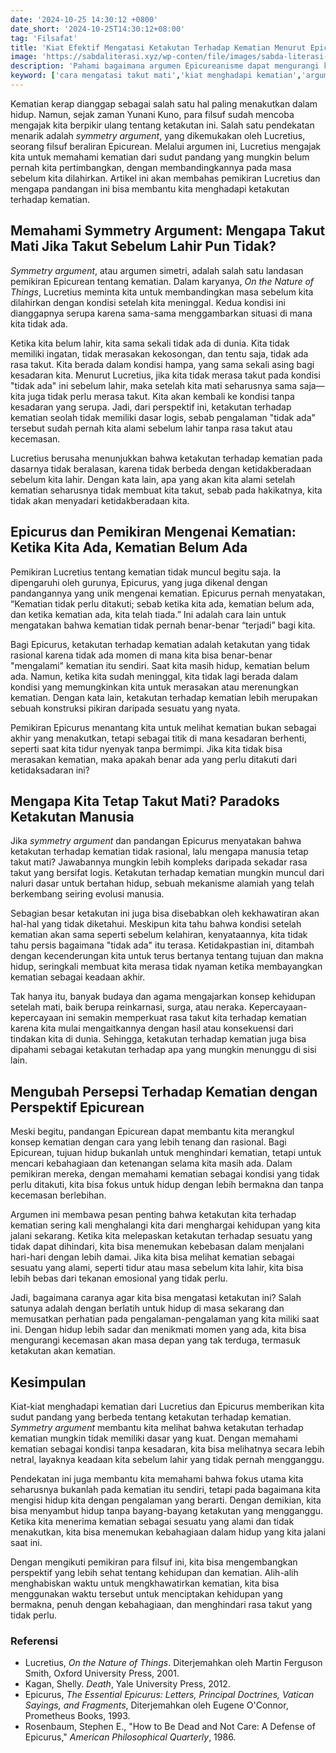 ```yaml
---
date: '2024-10-25 14:30:12 +0800'
date_short: '2024-10-25T14:30:12+08:00'
tag: 'Filsafat'
title: 'Kiat Efektif Mengatasi Ketakutan Terhadap Kematian Menurut Epicureanisme'
image: 'https://sabdaliterasi.xyz/wp-conten/file/images/sabda-literasi-kiat-efektif-mengatasi-ketakutan-terhadap-kematian-menurut-epicureanisme.png'
description: 'Pahami bagaimana argumen Epicureanisme dapat mengurangi ketakutan akan kematian. Temukan cara hidup damai tanpa takut mati dengan panduan filsafat.'
keyword: ['cara mengatasi takut mati','kiat menghadapi kematian','argumen epicurean tentang kematian','simetri kehidupan dan kematian']
---
```

<p>Kematian kerap dianggap sebagai salah satu hal paling menakutkan dalam hidup. Namun, sejak zaman Yunani Kuno, para filsuf sudah mencoba mengajak kita berpikir ulang tentang ketakutan ini. Salah satu pendekatan menarik adalah <i>symmetry argument</i>, yang dikemukakan oleh Lucretius, seorang filsuf beraliran Epicurean. Melalui argumen ini, Lucretius mengajak kita untuk memahami kematian dari sudut pandang yang mungkin belum pernah kita pertimbangkan, dengan membandingkannya pada masa sebelum kita dilahirkan. Artikel ini akan membahas pemikiran Lucretius dan mengapa pandangan ini bisa membantu kita menghadapi ketakutan terhadap kematian.</p><h2><strong>Memahami Symmetry Argument: Mengapa Takut Mati Jika Takut Sebelum Lahir Pun Tidak?</strong></h2><p><i>Symmetry argument</i>, atau argumen simetri, adalah salah satu landasan pemikiran Epicurean tentang kematian. Dalam karyanya, <i>On the Nature of Things</i>, Lucretius meminta kita untuk membandingkan masa sebelum kita dilahirkan dengan kondisi setelah kita meninggal. Kedua kondisi ini dianggapnya serupa karena sama-sama menggambarkan situasi di mana kita tidak ada.</p><p>Ketika kita belum lahir, kita sama sekali tidak ada di dunia. Kita tidak memiliki ingatan, tidak merasakan kekosongan, dan tentu saja, tidak ada rasa takut. Kita berada dalam kondisi hampa, yang sama sekali asing bagi kesadaran kita. Menurut Lucretius, jika kita tidak merasa takut pada kondisi "tidak ada" ini sebelum lahir, maka setelah kita mati seharusnya sama saja—kita juga tidak perlu merasa takut. Kita akan kembali ke kondisi tanpa kesadaran yang serupa. Jadi, dari perspektif ini, ketakutan terhadap kematian seolah tidak memiliki dasar logis, sebab pengalaman "tidak ada" tersebut sudah pernah kita alami sebelum lahir tanpa rasa takut atau kecemasan.</p><p>Lucretius berusaha menunjukkan bahwa ketakutan terhadap kematian pada dasarnya tidak beralasan, karena tidak berbeda dengan ketidakberadaan sebelum kita lahir. Dengan kata lain, apa yang akan kita alami setelah kematian seharusnya tidak membuat kita takut, sebab pada hakikatnya, kita tidak akan menyadari ketidakberadaan kita.</p><h2><strong>Epicurus dan Pemikiran Mengenai Kematian: Ketika Kita Ada, Kematian Belum Ada</strong></h2><p>Pemikiran Lucretius tentang kematian tidak muncul begitu saja. Ia dipengaruhi oleh gurunya, Epicurus, yang juga dikenal dengan pandangannya yang unik mengenai kematian. Epicurus pernah menyatakan, “Kematian tidak perlu ditakuti; sebab ketika kita ada, kematian belum ada, dan ketika kematian ada, kita telah tiada.” Ini adalah cara lain untuk mengatakan bahwa kematian tidak pernah benar-benar “terjadi” bagi kita.</p><p>Bagi Epicurus, ketakutan terhadap kematian adalah ketakutan yang tidak rasional karena tidak ada momen di mana kita bisa benar-benar "mengalami" kematian itu sendiri. Saat kita masih hidup, kematian belum ada. Namun, ketika kita sudah meninggal, kita tidak lagi berada dalam kondisi yang memungkinkan kita untuk merasakan atau merenungkan kematian. Dengan kata lain, ketakutan terhadap kematian lebih merupakan sebuah konstruksi pikiran daripada sesuatu yang nyata.</p><p>Pemikiran Epicurus menantang kita untuk melihat kematian bukan sebagai akhir yang menakutkan, tetapi sebagai titik di mana kesadaran berhenti, seperti saat kita tidur nyenyak tanpa bermimpi. Jika kita tidak bisa merasakan kematian, maka apakah benar ada yang perlu ditakuti dari ketidaksadaran ini?</p><h2><strong>Mengapa Kita Tetap Takut Mati? Paradoks Ketakutan Manusia</strong></h2><p>Jika <i>symmetry argument</i> dan pandangan Epicurus menyatakan bahwa ketakutan terhadap kematian tidak rasional, lalu mengapa manusia tetap takut mati? Jawabannya mungkin lebih kompleks daripada sekadar rasa takut yang bersifat logis. Ketakutan terhadap kematian mungkin muncul dari naluri dasar untuk bertahan hidup, sebuah mekanisme alamiah yang telah berkembang seiring evolusi manusia.</p><p>Sebagian besar ketakutan ini juga bisa disebabkan oleh kekhawatiran akan hal-hal yang tidak diketahui. Meskipun kita tahu bahwa kondisi setelah kematian akan sama seperti sebelum kelahiran, kenyataannya, kita tidak tahu persis bagaimana "tidak ada" itu terasa. Ketidakpastian ini, ditambah dengan kecenderungan kita untuk terus bertanya tentang tujuan dan makna hidup, seringkali membuat kita merasa tidak nyaman ketika membayangkan kematian sebagai keadaan akhir.</p><p>Tak hanya itu, banyak budaya dan agama mengajarkan konsep kehidupan setelah mati, baik berupa reinkarnasi, surga, atau neraka. Kepercayaan-kepercayaan ini semakin memperkuat rasa takut kita terhadap kematian karena kita mulai mengaitkannya dengan hasil atau konsekuensi dari tindakan kita di dunia. Sehingga, ketakutan terhadap kematian juga bisa dipahami sebagai ketakutan terhadap apa yang mungkin menunggu di sisi lain.</p><h2><strong>Mengubah Persepsi Terhadap Kematian dengan Perspektif Epicurean</strong></h2><p>Meski begitu, pandangan Epicurean dapat membantu kita merangkul konsep kematian dengan cara yang lebih tenang dan rasional. Bagi Epicurean, tujuan hidup bukanlah untuk menghindari kematian, tetapi untuk mencari kebahagiaan dan ketenangan selama kita masih ada. Dalam pemikiran mereka, dengan memahami kematian sebagai kondisi yang tidak perlu ditakuti, kita bisa fokus untuk hidup dengan lebih bermakna dan tanpa kecemasan berlebihan.</p><p>Argumen ini membawa pesan penting bahwa ketakutan kita terhadap kematian sering kali menghalangi kita dari menghargai kehidupan yang kita jalani sekarang. Ketika kita melepaskan ketakutan terhadap sesuatu yang tidak dapat dihindari, kita bisa menemukan kebebasan dalam menjalani hari-hari dengan lebih damai. Jika kita bisa melihat kematian sebagai sesuatu yang alami, seperti tidur atau masa sebelum kita lahir, kita bisa lebih bebas dari tekanan emosional yang tidak perlu.</p><p>Jadi, bagaimana caranya agar kita bisa mengatasi ketakutan ini? Salah satunya adalah dengan berlatih untuk hidup di masa sekarang dan memusatkan perhatian pada pengalaman-pengalaman yang kita miliki saat ini. Dengan hidup lebih sadar dan menikmati momen yang ada, kita bisa mengurangi kecemasan akan masa depan yang tak terduga, termasuk ketakutan akan kematian.</p><h2><strong>Kesimpulan</strong></h2><p>Kiat-kiat menghadapi kematian dari Lucretius dan Epicurus memberikan kita sudut pandang yang berbeda tentang ketakutan terhadap kematian. <i>Symmetry argument</i> membantu kita melihat bahwa ketakutan terhadap kematian mungkin tidak memiliki dasar yang kuat. Dengan memahami kematian sebagai kondisi tanpa kesadaran, kita bisa melihatnya secara lebih netral, layaknya keadaan kita sebelum lahir yang tidak pernah mengganggu.</p><p>Pendekatan ini juga membantu kita memahami bahwa fokus utama kita seharusnya bukanlah pada kematian itu sendiri, tetapi pada bagaimana kita mengisi hidup kita dengan pengalaman yang berarti. Dengan demikian, kita bisa menyambut hidup tanpa bayang-bayang ketakutan yang mengganggu. Ketika kita menerima kematian sebagai sesuatu yang alami dan tidak menakutkan, kita bisa menemukan kebahagiaan dalam hidup yang kita jalani saat ini.</p><p>Dengan mengikuti pemikiran para filsuf ini, kita bisa mengembangkan perspektif yang lebih sehat tentang kehidupan dan kematian. Alih-alih menghabiskan waktu untuk mengkhawatirkan kematian, kita bisa menggunakan waktu tersebut untuk menciptakan kehidupan yang bermakna, penuh dengan kebahagiaan, dan menghindari rasa takut yang tidak perlu.</p><h3><strong>Referensi</strong></h3><ul><li>Lucretius, <i>On the Nature of Things</i>. Diterjemahkan oleh Martin Ferguson Smith, Oxford University Press, 2001.</li><li>Kagan, Shelly. <i>Death</i>, Yale University Press, 2012.</li><li>Epicurus, <i>The Essential Epicurus: Letters, Principal Doctrines, Vatican Sayings, and Fragments</i>, Diterjemahkan oleh Eugene O'Connor, Prometheus Books, 1993.</li><li>Rosenbaum, Stephen E., "How to Be Dead and Not Care: A Defense of Epicurus," <i>American Philosophical Quarterly</i>, 1986.</li></ul>